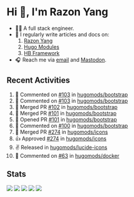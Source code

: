 # Hi 👋, I'm Razon Yang

<!--
![Visitors](https://komarev.com/ghpvc/?username=razonyang&label=visitors&color=0e75b6&style=flat-square)
![GitHub User's stars](https://img.shields.io/github/stars/razonyang?style=flat-square)
[![Website](https://img.shields.io/website?style=flat-square&url=https%3A%2F%2Frazonyang.com%2F)](https://razonyang.com/)
![GitHub followers](https://img.shields.io/github/followers/razonyang?style=flat-square)
-->

- 👨‍💻 A full stack engineer.
- 📝 I regularly write articles and docs on:
    1. [Razon Yang](https://razonyang.com)
    1. [Hugo Modules](https://hugomods.com)
    1. [HB Framework](https://hb.hugomods.com)
- 🎧 Reach me via [email](mailto:razonyang@gmail.com) and [Mastodon](https://techhub.social/@razonyang).

## Recent Activities

<!--RECENT_ACTIVITY:start-->
1. 💬 Commented on [#103](https://github.com/hugomods/bootstrap/pull/103#issuecomment-1888442106) in [hugomods/bootstrap](https://github.com/hugomods/bootstrap)<br>
2. 💬 Commented on [#103](https://github.com/hugomods/bootstrap/pull/103#issuecomment-1888414302) in [hugomods/bootstrap](https://github.com/hugomods/bootstrap)<br>
3. 🎉 Merged PR [#102](https://github.com/hugomods/bootstrap/pull/102) in [hugomods/bootstrap](https://github.com/hugomods/bootstrap)<br>
4. 🎉 Merged PR [#101](https://github.com/hugomods/bootstrap/pull/101) in [hugomods/bootstrap](https://github.com/hugomods/bootstrap)<br>
5. 💪 Opened PR [#101](https://github.com/hugomods/bootstrap/pull/101) in [hugomods/bootstrap](https://github.com/hugomods/bootstrap)<br>
6. 💬 Commented on [#100](https://github.com/hugomods/bootstrap/issues/100#issuecomment-1886069188) in [hugomods/bootstrap](https://github.com/hugomods/bootstrap)<br>
7. 🎉 Merged PR [#274](https://github.com/hugomods/icons/pull/274) in [hugomods/icons](https://github.com/hugomods/icons)<br>
8. 👍 Approved [#274](https://github.com/hugomods/icons/pull/274#pullrequestreview-1812809997) in [hugomods/icons](https://github.com/hugomods/icons)<br>
9. ✌️ Released [](https://github.com/hugomods/lucide-icons/releases/tag/v0.309.0) in [hugomods/lucide-icons](https://github.com/hugomods/lucide-icons)<br>
10. 💬 Commented on [#63](https://github.com/hugomods/docker/issues/63#issuecomment-1883052431) in [hugomods/docker](https://github.com/hugomods/docker)<br>
<!--RECENT_ACTIVITY:end-->

## Stats

![](https://github-profile-summary-cards.vercel.app/api/cards/profile-details?username=razonyang&theme=github)
![](https://github-profile-summary-cards.vercel.app/api/cards/repos-per-language?username=razonyang&theme=github)
![](https://github-profile-summary-cards.vercel.app/api/cards/most-commit-language?username=razonyang&theme=github)
![](https://github-profile-summary-cards.vercel.app/api/cards/stats?username=razonyang&theme=github)
![](https://github-profile-summary-cards.vercel.app/api/cards/productive-time?username=razonyang&theme=github)

<!--more
## Projects

[![Hugo Bootstrap Theme](https://github-readme-stats.vercel.app/api/pin/?username=razonyang&repo=hugo-theme-bootstrap)](https://github.com/razonyang/hugo-theme-bootstrap)
[![CleverGo](https://github-readme-stats.vercel.app/api/pin/?username=clevergo&repo=clevergo)](https://github.com/clevergo/clevergo)
[![Hugo Bootstrap Theme Skeleton](https://github-readme-stats.vercel.app/api/pin/?username=razonyang&repo=hugo-theme-bootstrap-skeleton)](https://github.com/razonyang/hugo-theme-bootstrap-skeleton)
[![HugoPress](https://github-readme-stats.vercel.app/api/pin/?username=hugomods&repo=hugopress)](https://github.com/hugomods/hugopress)
[![Hugo Search Module](https://github-readme-stats.vercel.app/api/pin/?username=hugomods&repo=search)](https://github.com/hugomods/search)
[![Hugo Images Module](https://github-readme-stats.vercel.app/api/pin/?username=hugomods&repo=images)](https://github.com/hugomods/images)
[![Hugo Bootstrap Framework](https://github-readme-stats.vercel.app/api/pin/?username=hbstack&repo=hb)](https://github.com/hbstack/hb)
[![Hugo Docker Images](https://github-readme-stats.vercel.app/api/pin/?username=hugomods&repo=docker)](https://github.com/hugomods/docker)
[![Hugo Base Module](https://github-readme-stats.vercel.app/api/pin/?username=razonyang&repo=hugo-mod-base)](https://github.com/razonyang/hugo-mod-base)
[![Hugo Icons Module](https://github-readme-stats.vercel.app/api/pin/?username=razonyang&repo=hugo-mod-icons)](https://github.com/razonyang/hugo-mod-icons)
[![Hugo SEO Module](https://github-readme-stats.vercel.app/api/pin/?username=razonyang&repo=hugo-mod-seo)](https://github.com/razonyang/hugo-mod-seo)
[![Hugo Code Block Panel Module](https://github-readme-stats.vercel.app/api/pin/?username=razonyang&repo=hugo-mod-code-block-panel)](https://github.com/razonyang/hugo-mod-code-block-panel)
[![Hugo Gravatar Module](https://github-readme-stats.vercel.app/api/pin/?username=razonyang&repo=hugo-mod-gravatar)](https://github.com/razonyang/hugo-mod-gravatar)
[![Hugo Giscus Module](https://github-readme-stats.vercel.app/api/pin/?username=razonyang&repo=hugo-mod-giscus)](https://github.com/razonyang/hugo-mod-giscus)
[![Hugo Utterances Module](https://github-readme-stats.vercel.app/api/pin/?username=razonyang&repo=hugo-mod-utterances)](https://github.com/razonyang/hugo-mod-utterances)
[![Yii2 Application Template](https://github-readme-stats.vercel.app/api/pin/?username=razonyang&repo=yii2-app-template)](https://github.com/razonyang/yii2-app-template)
[![Yii2 Vue Admin](https://github-readme-stats.vercel.app/api/pin/?username=razonyang&repo=yii2-vue-admin)](https://github.com/razonyang/yii2-vue-admin)
[![Go FastRouter](https://github-readme-stats.vercel.app/api/pin/?username=razonyang&repo=fastrouter)](https://github.com/razonyang/fastrouter)
[![CleverGo JSend](https://github-readme-stats.vercel.app/api/pin/?username=clevergo&repo=jsend)](https://github.com/clevergo/jsend)
-->
